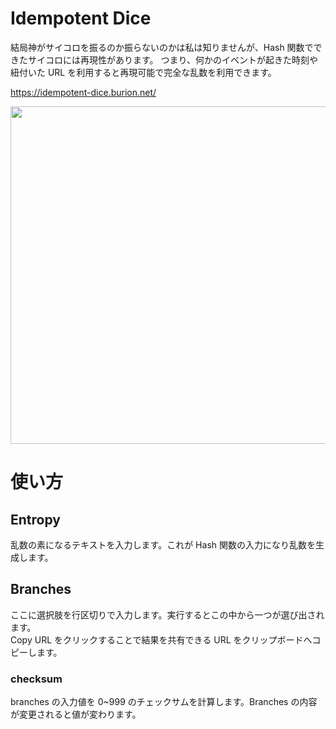# Idempotent Dice

結局神がサイコロを振るのか振らないのかは私は知りませんが、Hash 関数でできたサイコロには再現性があります。
つまり、何かのイベントが起きた時刻や紐付いた URL を利用すると再現可能で完全な乱数を利用できます。

https://idempotent-dice.burion.net/

<img src="https://github.com/buri83/idempotent-dice/blob/main/dist/image.png" height="540px">

# 使い方

## Entropy

乱数の素になるテキストを入力します。これが Hash 関数の入力になり乱数を生成します。

## Branches

ここに選択肢を行区切りで入力します。実行するとこの中から一つが選び出されます。  
Copy URL をクリックすることで結果を共有できる URL をクリップボードへコピーします。

### checksum

branches の入力値を 0~999 のチェックサムを計算します。Branches の内容が変更されると値が変わります。
